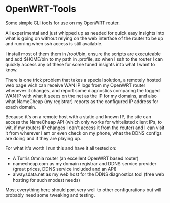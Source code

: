 # OpenWRT-Tools

Some simple CLI tools for use on my OpenWRT router.

All experimental and just whipped up as needed for quick easy insights into what is going on without relying on 
the web interface of the router to be up and running when ssh access is still available.

I install most of them them in /root/bin, ensure the scripts are executeable and add $HOME/bin to my 
path in .profile, so when I ssh to the router I can quickly access any of these for some tuned insights 
into what I want to know.

There is one trick problem that takes a special solution, a remotely hosted web page wich can receive
WAN IP logs from my OpenWRT router whenever it changes, and report some diagnostics comparing the 
logged WAN IP with what it seees on the net as the IP for my domains, and also what NameCheap 
(my registrar) reports as the configured IP address for exach domain.

Because it's on a remote host with a static and known IP, the site can access the NameCheap API 
(which only works for whitelisted client IPs, to wit, if my routers IP changes I can't access it
from the router) and I can visit it from wherever I am or even check on my phone, what the DDNS 
configs are doing and if they are playing up.

For what it's worth I run this and have it all tested on:

* A Turris Omnia router (an excellent OpenWRT based router)
* namecheap.com as my domain registrar and DDNS service provider (great prices, DDNS service included and an API)
* alwaysdata.net as my web host for the DDNS diagnostics tool (free web hosting for such modest needs)

Most everything here should port very well to other configurations but will probably need some tweaking
and testing. 
